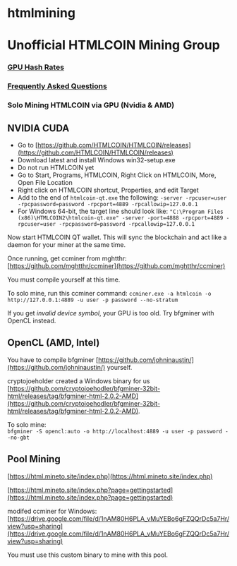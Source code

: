# htmlmining
# Unofficial HTMLCOIN Mining Group

### [GPU Hash Rates](./hashrate/htmlcoin-gpu-hashrates.md)

### [Frequently Asked Questions](./FAQ.md)

### Solo Mining HTMLCOIN via GPU (Nvidia & AMD)

### 

## NVIDIA CUDA

* Go to [https://github.com/HTMLCOIN/HTMLCOIN/releases](https://github.com/HTMLCOIN/HTMLCOIN/releases)
* Download latest and install Windows win32-setup.exe
* Do not run HTMLCOIN yet
* Go to Start, Programs, HTMLCOIN, Right Click on HTMLCOIN, More, Open File Location
* Right click on HTMLCOIN shortcut, Properties, and edit Target
*  Add to the end of `htmlcoin-qt.exe` the following:  `-server -rpcuser=user -rpcpassword=password -rpcport=4889 -rpcallowip=127.0.0.1`
* For Windows 64-bit, the target line should look like: `"C:\Program Files (x86)\HTMLCOIN2\htmlcoin-qt.exe" -server -port=4888 -rpcport=4889 -rpcuser=user -rpcpassword=password -rpcallowip=127.0.0.1`

Now start HTMLCOIN QT wallet. This will sync the blockchain and act like a daemon for your miner at the same time.

Once running, get ccminer from mghtthr: [https://github.com/mghtthr/ccminer](https://github.com/mghtthr/ccminer)

You must compile yourself at this time.

To solo mine, run this ccminer command:
`ccminer.exe -a htmlcoin -o http://127.0.0.1:4889 -u user -p password --no-stratum`

If you get *invalid device symbol*, your GPU is too old. Try bfgminer with OpenCL instead.

## OpenCL (AMD, Intel)

You have to compile bfgminer [https://github.com/johninaustin/](https://github.com/johninaustin/) yourself.

cryptojoeholder created a Windows binary for us [https://github.com/cryptojoehodler/bfgminer-32bit-html/releases/tag/bfgminer-html-2.0.2-AMD](https://github.com/cryptojoehodler/bfgminer-32bit-html/releases/tag/bfgminer-html-2.0.2-AMD).

To solo mine:  
`bfgminer -S opencl:auto -o http://localhost:4889 -u user -p password --no-gbt`

## Pool Mining

[https://html.mineto.site/index.php](https://html.mineto.site/index.php)

[https://html.mineto.site/index.php?page=gettingstarted](https://html.mineto.site/index.php?page=gettingstarted)

modifed ccminer for Windows: [https://drive.google.com/file/d/1nAM80H6PLA_vMuYEBo6gFZQQrDc5a7Hr/view?usp=sharing](https://drive.google.com/file/d/1nAM80H6PLA_vMuYEBo6gFZQQrDc5a7Hr/view?usp=sharing)

You must use this custom binary to mine with this pool.
